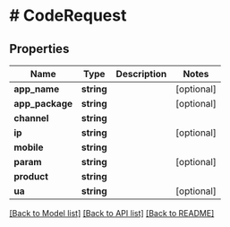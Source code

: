 # # CodeRequest

## Properties

Name | Type | Description | Notes
------------ | ------------- | ------------- | -------------
**app_name** | **string** |  | [optional]
**app_package** | **string** |  | [optional]
**channel** | **string** |  |
**ip** | **string** |  | [optional]
**mobile** | **string** |  |
**param** | **string** |  | [optional]
**product** | **string** |  |
**ua** | **string** |  | [optional]

[[Back to Model list]](../../README.md#models) [[Back to API list]](../../README.md#endpoints) [[Back to README]](../../README.md)
